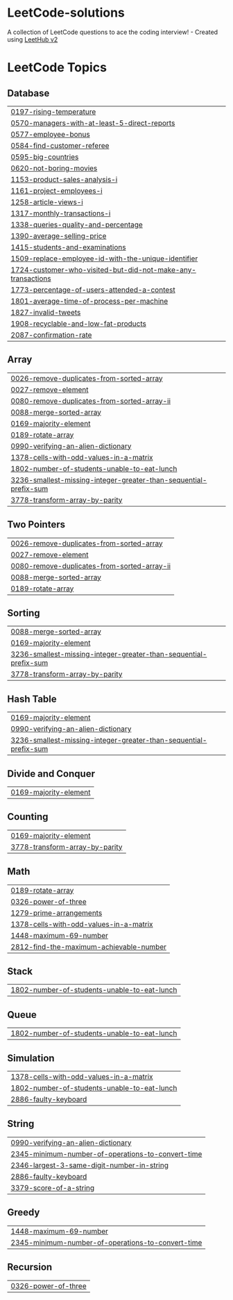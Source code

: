 # LeetCode-solutions
A collection of LeetCode questions to ace the coding interview! - Created using [LeetHub v2](https://github.com/arunbhardwaj/LeetHub-2.0)

<!---LeetCode Topics Start-->
# LeetCode Topics
## Database
|  |
| ------- |
| [0197-rising-temperature](https://github.com/HumerousFi/LeetCode-solutions/tree/master/0197-rising-temperature) |
| [0570-managers-with-at-least-5-direct-reports](https://github.com/HumerousFi/LeetCode-solutions/tree/master/0570-managers-with-at-least-5-direct-reports) |
| [0577-employee-bonus](https://github.com/HumerousFi/LeetCode-solutions/tree/master/0577-employee-bonus) |
| [0584-find-customer-referee](https://github.com/HumerousFi/LeetCode-solutions/tree/master/0584-find-customer-referee) |
| [0595-big-countries](https://github.com/HumerousFi/LeetCode-solutions/tree/master/0595-big-countries) |
| [0620-not-boring-movies](https://github.com/HumerousFi/LeetCode-solutions/tree/master/0620-not-boring-movies) |
| [1153-product-sales-analysis-i](https://github.com/HumerousFi/LeetCode-solutions/tree/master/1153-product-sales-analysis-i) |
| [1161-project-employees-i](https://github.com/HumerousFi/LeetCode-solutions/tree/master/1161-project-employees-i) |
| [1258-article-views-i](https://github.com/HumerousFi/LeetCode-solutions/tree/master/1258-article-views-i) |
| [1317-monthly-transactions-i](https://github.com/HumerousFi/LeetCode-solutions/tree/master/1317-monthly-transactions-i) |
| [1338-queries-quality-and-percentage](https://github.com/HumerousFi/LeetCode-solutions/tree/master/1338-queries-quality-and-percentage) |
| [1390-average-selling-price](https://github.com/HumerousFi/LeetCode-solutions/tree/master/1390-average-selling-price) |
| [1415-students-and-examinations](https://github.com/HumerousFi/LeetCode-solutions/tree/master/1415-students-and-examinations) |
| [1509-replace-employee-id-with-the-unique-identifier](https://github.com/HumerousFi/LeetCode-solutions/tree/master/1509-replace-employee-id-with-the-unique-identifier) |
| [1724-customer-who-visited-but-did-not-make-any-transactions](https://github.com/HumerousFi/LeetCode-solutions/tree/master/1724-customer-who-visited-but-did-not-make-any-transactions) |
| [1773-percentage-of-users-attended-a-contest](https://github.com/HumerousFi/LeetCode-solutions/tree/master/1773-percentage-of-users-attended-a-contest) |
| [1801-average-time-of-process-per-machine](https://github.com/HumerousFi/LeetCode-solutions/tree/master/1801-average-time-of-process-per-machine) |
| [1827-invalid-tweets](https://github.com/HumerousFi/LeetCode-solutions/tree/master/1827-invalid-tweets) |
| [1908-recyclable-and-low-fat-products](https://github.com/HumerousFi/LeetCode-solutions/tree/master/1908-recyclable-and-low-fat-products) |
| [2087-confirmation-rate](https://github.com/HumerousFi/LeetCode-solutions/tree/master/2087-confirmation-rate) |
## Array
|  |
| ------- |
| [0026-remove-duplicates-from-sorted-array](https://github.com/HumerousFi/LeetCode-solutions/tree/master/0026-remove-duplicates-from-sorted-array) |
| [0027-remove-element](https://github.com/HumerousFi/LeetCode-solutions/tree/master/0027-remove-element) |
| [0080-remove-duplicates-from-sorted-array-ii](https://github.com/HumerousFi/LeetCode-solutions/tree/master/0080-remove-duplicates-from-sorted-array-ii) |
| [0088-merge-sorted-array](https://github.com/HumerousFi/LeetCode-solutions/tree/master/0088-merge-sorted-array) |
| [0169-majority-element](https://github.com/HumerousFi/LeetCode-solutions/tree/master/0169-majority-element) |
| [0189-rotate-array](https://github.com/HumerousFi/LeetCode-solutions/tree/master/0189-rotate-array) |
| [0990-verifying-an-alien-dictionary](https://github.com/HumerousFi/LeetCode-solutions/tree/master/0990-verifying-an-alien-dictionary) |
| [1378-cells-with-odd-values-in-a-matrix](https://github.com/HumerousFi/LeetCode-solutions/tree/master/1378-cells-with-odd-values-in-a-matrix) |
| [1802-number-of-students-unable-to-eat-lunch](https://github.com/HumerousFi/LeetCode-solutions/tree/master/1802-number-of-students-unable-to-eat-lunch) |
| [3236-smallest-missing-integer-greater-than-sequential-prefix-sum](https://github.com/HumerousFi/LeetCode-solutions/tree/master/3236-smallest-missing-integer-greater-than-sequential-prefix-sum) |
| [3778-transform-array-by-parity](https://github.com/HumerousFi/LeetCode-solutions/tree/master/3778-transform-array-by-parity) |
## Two Pointers
|  |
| ------- |
| [0026-remove-duplicates-from-sorted-array](https://github.com/HumerousFi/LeetCode-solutions/tree/master/0026-remove-duplicates-from-sorted-array) |
| [0027-remove-element](https://github.com/HumerousFi/LeetCode-solutions/tree/master/0027-remove-element) |
| [0080-remove-duplicates-from-sorted-array-ii](https://github.com/HumerousFi/LeetCode-solutions/tree/master/0080-remove-duplicates-from-sorted-array-ii) |
| [0088-merge-sorted-array](https://github.com/HumerousFi/LeetCode-solutions/tree/master/0088-merge-sorted-array) |
| [0189-rotate-array](https://github.com/HumerousFi/LeetCode-solutions/tree/master/0189-rotate-array) |
## Sorting
|  |
| ------- |
| [0088-merge-sorted-array](https://github.com/HumerousFi/LeetCode-solutions/tree/master/0088-merge-sorted-array) |
| [0169-majority-element](https://github.com/HumerousFi/LeetCode-solutions/tree/master/0169-majority-element) |
| [3236-smallest-missing-integer-greater-than-sequential-prefix-sum](https://github.com/HumerousFi/LeetCode-solutions/tree/master/3236-smallest-missing-integer-greater-than-sequential-prefix-sum) |
| [3778-transform-array-by-parity](https://github.com/HumerousFi/LeetCode-solutions/tree/master/3778-transform-array-by-parity) |
## Hash Table
|  |
| ------- |
| [0169-majority-element](https://github.com/HumerousFi/LeetCode-solutions/tree/master/0169-majority-element) |
| [0990-verifying-an-alien-dictionary](https://github.com/HumerousFi/LeetCode-solutions/tree/master/0990-verifying-an-alien-dictionary) |
| [3236-smallest-missing-integer-greater-than-sequential-prefix-sum](https://github.com/HumerousFi/LeetCode-solutions/tree/master/3236-smallest-missing-integer-greater-than-sequential-prefix-sum) |
## Divide and Conquer
|  |
| ------- |
| [0169-majority-element](https://github.com/HumerousFi/LeetCode-solutions/tree/master/0169-majority-element) |
## Counting
|  |
| ------- |
| [0169-majority-element](https://github.com/HumerousFi/LeetCode-solutions/tree/master/0169-majority-element) |
| [3778-transform-array-by-parity](https://github.com/HumerousFi/LeetCode-solutions/tree/master/3778-transform-array-by-parity) |
## Math
|  |
| ------- |
| [0189-rotate-array](https://github.com/HumerousFi/LeetCode-solutions/tree/master/0189-rotate-array) |
| [0326-power-of-three](https://github.com/HumerousFi/LeetCode-solutions/tree/master/0326-power-of-three) |
| [1279-prime-arrangements](https://github.com/HumerousFi/LeetCode-solutions/tree/master/1279-prime-arrangements) |
| [1378-cells-with-odd-values-in-a-matrix](https://github.com/HumerousFi/LeetCode-solutions/tree/master/1378-cells-with-odd-values-in-a-matrix) |
| [1448-maximum-69-number](https://github.com/HumerousFi/LeetCode-solutions/tree/master/1448-maximum-69-number) |
| [2812-find-the-maximum-achievable-number](https://github.com/HumerousFi/LeetCode-solutions/tree/master/2812-find-the-maximum-achievable-number) |
## Stack
|  |
| ------- |
| [1802-number-of-students-unable-to-eat-lunch](https://github.com/HumerousFi/LeetCode-solutions/tree/master/1802-number-of-students-unable-to-eat-lunch) |
## Queue
|  |
| ------- |
| [1802-number-of-students-unable-to-eat-lunch](https://github.com/HumerousFi/LeetCode-solutions/tree/master/1802-number-of-students-unable-to-eat-lunch) |
## Simulation
|  |
| ------- |
| [1378-cells-with-odd-values-in-a-matrix](https://github.com/HumerousFi/LeetCode-solutions/tree/master/1378-cells-with-odd-values-in-a-matrix) |
| [1802-number-of-students-unable-to-eat-lunch](https://github.com/HumerousFi/LeetCode-solutions/tree/master/1802-number-of-students-unable-to-eat-lunch) |
| [2886-faulty-keyboard](https://github.com/HumerousFi/LeetCode-solutions/tree/master/2886-faulty-keyboard) |
## String
|  |
| ------- |
| [0990-verifying-an-alien-dictionary](https://github.com/HumerousFi/LeetCode-solutions/tree/master/0990-verifying-an-alien-dictionary) |
| [2345-minimum-number-of-operations-to-convert-time](https://github.com/HumerousFi/LeetCode-solutions/tree/master/2345-minimum-number-of-operations-to-convert-time) |
| [2346-largest-3-same-digit-number-in-string](https://github.com/HumerousFi/LeetCode-solutions/tree/master/2346-largest-3-same-digit-number-in-string) |
| [2886-faulty-keyboard](https://github.com/HumerousFi/LeetCode-solutions/tree/master/2886-faulty-keyboard) |
| [3379-score-of-a-string](https://github.com/HumerousFi/LeetCode-solutions/tree/master/3379-score-of-a-string) |
## Greedy
|  |
| ------- |
| [1448-maximum-69-number](https://github.com/HumerousFi/LeetCode-solutions/tree/master/1448-maximum-69-number) |
| [2345-minimum-number-of-operations-to-convert-time](https://github.com/HumerousFi/LeetCode-solutions/tree/master/2345-minimum-number-of-operations-to-convert-time) |
## Recursion
|  |
| ------- |
| [0326-power-of-three](https://github.com/HumerousFi/LeetCode-solutions/tree/master/0326-power-of-three) |
<!---LeetCode Topics End-->